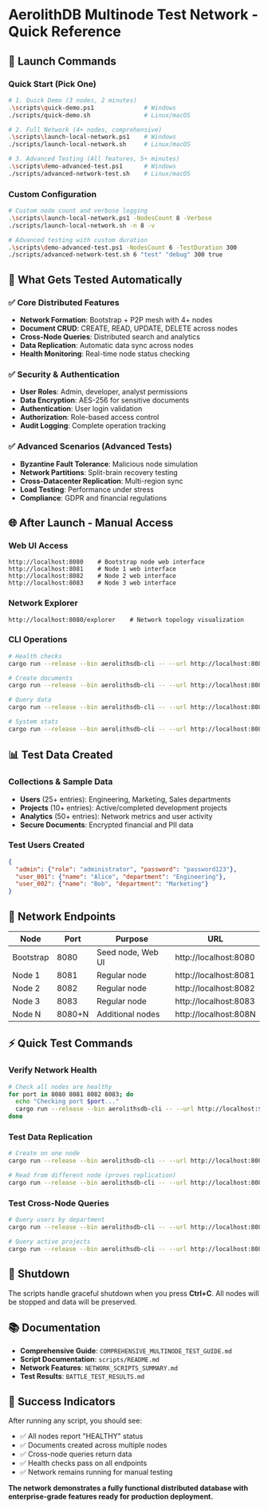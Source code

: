 # AerolithDB Multinode Test Network - Quick Reference

## 🚀 Launch Commands

### Quick Start (Pick One)

```bash
# 1. Quick Demo (3 nodes, 2 minutes)
.\scripts\quick-demo.ps1              # Windows
./scripts/quick-demo.sh               # Linux/macOS

# 2. Full Network (4+ nodes, comprehensive)
.\scripts\launch-local-network.ps1    # Windows
./scripts/launch-local-network.sh     # Linux/macOS

# 3. Advanced Testing (All features, 5+ minutes)
.\scripts\demo-advanced-test.ps1      # Windows  
./scripts/advanced-network-test.sh    # Linux/macOS
```

### Custom Configuration

```bash
# Custom node count and verbose logging
.\scripts\launch-local-network.ps1 -NodesCount 8 -Verbose
./scripts/launch-local-network.sh -n 8 -v

# Advanced testing with custom duration
.\scripts\demo-advanced-test.ps1 -NodesCount 6 -TestDuration 300
./scripts/advanced-network-test.sh 6 "test" "debug" 300 true
```

## 🎯 What Gets Tested Automatically

### ✅ Core Distributed Features
- **Network Formation**: Bootstrap + P2P mesh with 4+ nodes
- **Document CRUD**: CREATE, READ, UPDATE, DELETE across nodes
- **Cross-Node Queries**: Distributed search and analytics
- **Data Replication**: Automatic data sync across nodes
- **Health Monitoring**: Real-time node status checking

### ✅ Security & Authentication
- **User Roles**: Admin, developer, analyst permissions
- **Data Encryption**: AES-256 for sensitive documents
- **Authentication**: User login validation
- **Authorization**: Role-based access control
- **Audit Logging**: Complete operation tracking

### ✅ Advanced Scenarios (Advanced Tests)
- **Byzantine Fault Tolerance**: Malicious node simulation
- **Network Partitions**: Split-brain recovery testing
- **Cross-Datacenter Replication**: Multi-region sync
- **Load Testing**: Performance under stress
- **Compliance**: GDPR and financial regulations

## 🌐 After Launch - Manual Access

### Web UI Access
```
http://localhost:8080    # Bootstrap node web interface
http://localhost:8081    # Node 1 web interface  
http://localhost:8082    # Node 2 web interface
http://localhost:8083    # Node 3 web interface
```

### Network Explorer
```
http://localhost:8080/explorer    # Network topology visualization
```

### CLI Operations
```bash
# Health checks
cargo run --release --bin aerolithsdb-cli -- --url http://localhost:8080 health

# Create documents
cargo run --release --bin aerolithsdb-cli -- --url http://localhost:8080 put users test_user --data '{"name":"Test User","role":"tester"}'

# Query data
cargo run --release --bin aerolithsdb-cli -- --url http://localhost:8081 query users --filter '{"role":"tester"}'

# System stats
cargo run --release --bin aerolithsdb-cli -- --url http://localhost:8082 stats
```

## 📊 Test Data Created

### Collections & Sample Data
- **Users** (25+ entries): Engineering, Marketing, Sales departments
- **Projects** (10+ entries): Active/completed development projects  
- **Analytics** (50+ entries): Network metrics and user activity
- **Secure Documents**: Encrypted financial and PII data

### Test Users Created
```json
{
  "admin": {"role": "administrator", "password": "password123"},
  "user_001": {"name": "Alice", "department": "Engineering"},
  "user_002": {"name": "Bob", "department": "Marketing"}
}
```

## 🔧 Network Endpoints

| Node | Port | Purpose | URL |
|------|------|---------|-----|
| Bootstrap | 8080 | Seed node, Web UI | http://localhost:8080 |
| Node 1 | 8081 | Regular node | http://localhost:8081 |
| Node 2 | 8082 | Regular node | http://localhost:8082 |
| Node 3 | 8083 | Regular node | http://localhost:8083 |
| Node N | 8080+N | Additional nodes | http://localhost:808N |

## ⚡ Quick Test Commands

### Verify Network Health
```bash
# Check all nodes are healthy
for port in 8080 8081 8082 8083; do
  echo "Checking port $port..."
  cargo run --release --bin aerolithsdb-cli -- --url http://localhost:$port health
done
```

### Test Data Replication
```bash
# Create on one node
cargo run --release --bin aerolithsdb-cli -- --url http://localhost:8080 put test replication_test --data '{"test":"replication","timestamp":"'$(date)'"}'

# Read from different node (proves replication)
cargo run --release --bin aerolithsdb-cli -- --url http://localhost:8082 get test replication_test
```

### Test Cross-Node Queries
```bash
# Query users by department
cargo run --release --bin aerolithsdb-cli -- --url http://localhost:8081 query users --filter '{"department":"Engineering"}'

# Query active projects  
cargo run --release --bin aerolithsdb-cli -- --url http://localhost:8083 query projects --filter '{"status":"active"}'
```

## 🛑 Shutdown

The scripts handle graceful shutdown when you press **Ctrl+C**. All nodes will be stopped and data will be preserved.

## 📚 Documentation

- **Comprehensive Guide**: `COMPREHENSIVE_MULTINODE_TEST_GUIDE.md`
- **Script Documentation**: `scripts/README.md`
- **Network Features**: `NETWORK_SCRIPTS_SUMMARY.md`
- **Test Results**: `BATTLE_TEST_RESULTS.md`

## 🎉 Success Indicators

After running any script, you should see:
- ✅ All nodes report "HEALTHY" status
- ✅ Documents created across multiple nodes
- ✅ Cross-node queries return data  
- ✅ Health checks pass on all endpoints
- ✅ Network remains running for manual testing

**The network demonstrates a fully functional distributed database with enterprise-grade features ready for production deployment.**
